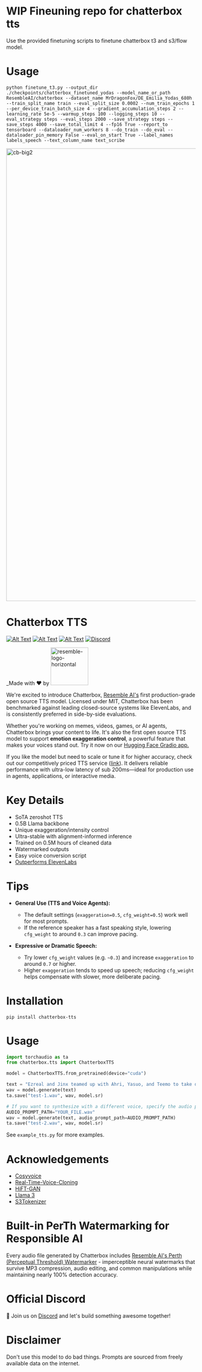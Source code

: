 # WIP Fineuning repo for chatterbox tts
Use the provided finetuning scripts to finetune chatterbox t3 and s3/flow model.

# Usage

```
python finetune_t3.py --output_dir ./checkpoints/chatterbox_finetuned_yodas --model_name_or_path ResembleAI/chatterbox --dataset_name MrDragonFox/DE_Emilia_Yodas_680h --train_split_name train --eval_split_size 0.0002 --num_train_epochs 1     --per_device_train_batch_size 4 --gradient_accumulation_steps 2 --learning_rate 5e-5 --warmup_steps 100 --logging_steps 10 --eval_strategy steps --eval_steps 2000 --save_strategy steps --save_steps 4000 --save_total_limit 4 --fp16 True --report_to tensorboard --dataloader_num_workers 8 --do_train --do_eval --dataloader_pin_memory False --eval_on_start True --label_names labels_speech --text_column_name text_scribe
```




<img width="1200" alt="cb-big2" src="https://github.com/user-attachments/assets/bd8c5f03-e91d-4ee5-b680-57355da204d1" />

# Chatterbox TTS

[![Alt Text](https://img.shields.io/badge/listen-demo_samples-blue)](https://resemble-ai.github.io/chatterbox_demopage/)
[![Alt Text](https://huggingface.co/datasets/huggingface/badges/resolve/main/open-in-hf-spaces-sm.svg)](https://huggingface.co/spaces/ResembleAI/Chatterbox)
[![Alt Text](https://static-public.podonos.com/badges/insight-on-pdns-sm-dark.svg)](https://podonos.com/resembleai/chatterbox)
[![Discord](https://img.shields.io/discord/1377773249798344776?label=join%20discord&logo=discord&style=flat)](https://discord.gg/XqS7RxUp)

_Made with ♥️ by <a href="https://resemble.ai" target="_blank"><img width="100" alt="resemble-logo-horizontal" src="https://github.com/user-attachments/assets/35cf756b-3506-4943-9c72-c05ddfa4e525" /></a>

We're excited to introduce Chatterbox, [Resemble AI's](https://resemble.ai) first production-grade open source TTS model. Licensed under MIT, Chatterbox has been benchmarked against leading closed-source systems like ElevenLabs, and is consistently preferred in side-by-side evaluations.

Whether you're working on memes, videos, games, or AI agents, Chatterbox brings your content to life. It's also the first open source TTS model to support **emotion exaggeration control**, a powerful feature that makes your voices stand out. Try it now on our [Hugging Face Gradio app.](https://huggingface.co/spaces/ResembleAI/Chatterbox)

If you like the model but need to scale or tune it for higher accuracy, check out our competitively priced TTS service (<a href="https://resemble.ai">link</a>). It delivers reliable performance with ultra-low latency of sub 200ms—ideal for production use in agents, applications, or interactive media.

# Key Details
- SoTA zeroshot TTS
- 0.5B Llama backbone
- Unique exaggeration/intensity control
- Ultra-stable with alignment-informed inference
- Trained on 0.5M hours of cleaned data
- Watermarked outputs
- Easy voice conversion script
- [Outperforms ElevenLabs](https://podonos.com/resembleai/chatterbox)

# Tips
- **General Use (TTS and Voice Agents):**
  - The default settings (`exaggeration=0.5`, `cfg_weight=0.5`) work well for most prompts.
  - If the reference speaker has a fast speaking style, lowering `cfg_weight` to around `0.3` can improve pacing.

- **Expressive or Dramatic Speech:**
  - Try lower `cfg_weight` values (e.g. `~0.3`) and increase `exaggeration` to around `0.7` or higher.
  - Higher `exaggeration` tends to speed up speech; reducing `cfg_weight` helps compensate with slower, more deliberate pacing.


# Installation
```
pip install chatterbox-tts
```


# Usage
```python
import torchaudio as ta
from chatterbox.tts import ChatterboxTTS

model = ChatterboxTTS.from_pretrained(device="cuda")

text = "Ezreal and Jinx teamed up with Ahri, Yasuo, and Teemo to take down the enemy's Nexus in an epic late-game pentakill."
wav = model.generate(text)
ta.save("test-1.wav", wav, model.sr)

# If you want to synthesize with a different voice, specify the audio prompt
AUDIO_PROMPT_PATH="YOUR_FILE.wav"
wav = model.generate(text, audio_prompt_path=AUDIO_PROMPT_PATH)
ta.save("test-2.wav", wav, model.sr)
```
See `example_tts.py` for more examples.

# Acknowledgements
- [Cosyvoice](https://github.com/FunAudioLLM/CosyVoice)
- [Real-Time-Voice-Cloning](https://github.com/CorentinJ/Real-Time-Voice-Cloning)
- [HiFT-GAN](https://github.com/yl4579/HiFTNet)
- [Llama 3](https://github.com/meta-llama/llama3)
- [S3Tokenizer](https://github.com/xingchensong/S3Tokenizer)

# Built-in PerTh Watermarking for Responsible AI

Every audio file generated by Chatterbox includes [Resemble AI's Perth (Perceptual Threshold) Watermarker](https://github.com/resemble-ai/perth) - imperceptible neural watermarks that survive MP3 compression, audio editing, and common manipulations while maintaining nearly 100% detection accuracy.

# Official Discord

👋 Join us on [Discord](https://discord.gg/XqS7RxUp) and let's build something awesome together!

# Disclaimer
Don't use this model to do bad things. Prompts are sourced from freely available data on the internet.
